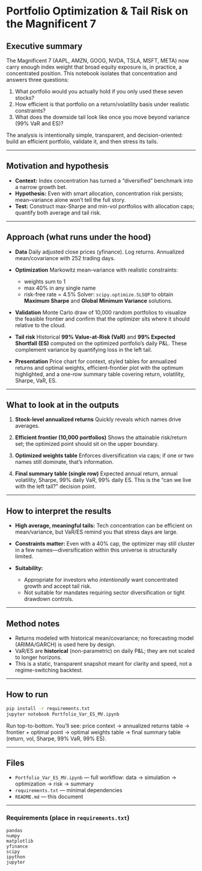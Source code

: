 # Portfolio Optimization & Tail Risk on the Magnificent 7

## Executive summary

The Magnificent 7 (AAPL, AMZN, GOOG, NVDA, TSLA, MSFT, META) now carry enough index weight that broad equity exposure is, in practice, a concentrated position. This notebook isolates that concentration and answers three questions:

1. What portfolio would you actually hold if you only used these seven stocks?
2. How efficient is that portfolio on a return/volatility basis under realistic constraints?
3. What does the downside tail look like once you move beyond variance (99% VaR and ES)?

The analysis is intentionally simple, transparent, and decision-oriented: build an efficient portfolio, validate it, and then stress its tails.

---

## Motivation and hypothesis

* **Context:** Index concentration has turned a “diversified” benchmark into a narrow growth bet.
* **Hypothesis:** Even with smart allocation, concentration risk persists; mean–variance alone won’t tell the full story.
* **Test:** Construct max-Sharpe and min-vol portfolios with allocation caps; quantify both average and tail risk.

---

## Approach (what runs under the hood)

* **Data**
  Daily adjusted close prices (yfinance). Log returns. Annualized mean/covariance with 252 trading days.

* **Optimization**
  Markowitz mean–variance with realistic constraints:

  * weights sum to 1
  * max 40% in any single name
  * risk-free rate = 4.5%
    Solver: `scipy.optimize.SLSQP` to obtain **Maximum Sharpe** and **Global Minimum Variance** solutions.

* **Validation**
  Monte Carlo draw of 10,000 random portfolios to visualize the feasible frontier and confirm that the optimizer sits where it should relative to the cloud.

* **Tail risk**
  Historical **99% Value-at-Risk (VaR)** and **99% Expected Shortfall (ES)** computed on the optimized portfolio’s daily P&L. These complement variance by quantifying loss in the left tail.

* **Presentation**
  Price chart for context, styled tables for annualized returns and optimal weights, efficient-frontier plot with the optimum highlighted, and a one-row summary table covering return, volatility, Sharpe, VaR, ES.

---

## What to look at in the outputs

1. **Stock-level annualized returns**
   Quickly reveals which names drive averages.

2. **Efficient frontier (10,000 portfolios)**
   Shows the attainable risk/return set; the optimized point should sit on the upper boundary.

3. **Optimized weights table**
   Enforces diversification via caps; if one or two names still dominate, that’s information.

4. **Final summary table (single row)**
   Expected annual return, annual volatility, Sharpe, 99% daily VaR, 99% daily ES.
   This is the “can we live with the left tail?” decision point.

---

## How to interpret the results

* **High average, meaningful tails:** Tech concentration can be efficient on mean/variance, but VaR/ES remind you that stress days are large.
* **Constraints matter:** Even with a 40% cap, the optimizer may still cluster in a few names—diversification within this universe is structurally limited.
* **Suitability:**

  * Appropriate for investors who *intentionally* want concentrated growth and accept tail risk.
  * Not suitable for mandates requiring sector diversification or tight drawdown controls.

---

## Method notes

* Returns modeled with historical mean/covariance; no forecasting model (ARIMA/GARCH) is used here by design.
* VaR/ES are **historical** (non-parametric) on daily P&L; they are not scaled to longer horizons.
* This is a static, transparent snapshot meant for clarity and speed, not a regime-switching backtest.

---

## How to run

```bash
pip install -r requirements.txt
jupyter notebook Portfolio_Var_ES_MV.ipynb
```

Run top-to-bottom. You’ll see: price context → annualized returns table → frontier + optimal point → optimal weights table → final summary table (return, vol, Sharpe, 99% VaR, 99% ES).

---

## Files

* `Portfolio_Var_ES_MV.ipynb` — full workflow: data → simulation → optimization → risk → summary
* `requirements.txt` — minimal dependencies
* `README.md` — this document

---

### Requirements (place in `requirements.txt`)

```
pandas
numpy
matplotlib
yfinance
scipy
ipython
jupyter
```
